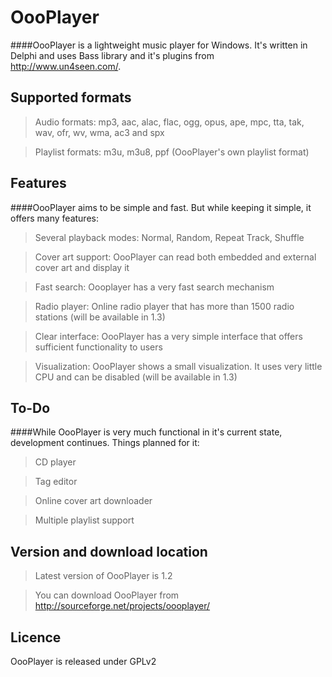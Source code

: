 OooPlayer
=========

####OooPlayer is a lightweight music player for Windows. It's written in Delphi and uses Bass library and it's plugins from http://www.un4seen.com/.

Supported formats
--
>Audio formats: mp3, aac, alac, flac, ogg, opus, ape, mpc, tta, tak, wav, ofr, wv, wma, ac3 and spx

>Playlist formats: m3u, m3u8, ppf (OooPlayer's own playlist format)

Features
----
####OooPlayer aims to be simple and fast. But while keeping it simple, it offers many features:
>Several playback modes: Normal, Random, Repeat Track, Shuffle

>Cover art support: OooPlayer can read both embedded and external cover art and display it

>Fast search: Oooplayer has a very fast search mechanism

>Radio player: Online radio player that has more than 1500 radio stations (will be available in 1.3)

>Clear interface: OooPlayer has a very simple interface that offers sufficient functionality to users

>Visualization: OooPlayer shows a small visualization. It uses very little CPU and can be disabled (will be available in 1.3) 

To-Do
---
####While OooPlayer is very much functional in it's current state, development continues. Things planned for it:
>CD player

>Tag editor

>Online cover art downloader

>Multiple playlist support


Version and download location
---
>Latest version of OooPlayer is 1.2

>You can download OooPlayer from  http://sourceforge.net/projects/oooplayer/

Licence
---
OooPlayer is released under GPLv2